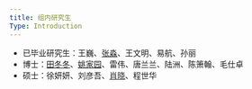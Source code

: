 ```yaml
---
title: 组内研究生
Type: Introduction
---
```


- 已毕业研究生：王巍、[张淼](https://sites.google.com/site/seismzhang/)、王文明、易航、孙丽
- 博士：[田冬冬](http://home.ustc.edu.cn/~dongzhi/)、[姚家园](http://home.ustc.edu.cn/~kakayao/)、雷伟、唐兰兰、陆洲、陈箫翰、毛仕卓
- 硕士：徐妍妍、刘彦吾、[肖晓](http://home.ustc.edu.cn/~xiaox17/)、程世华
